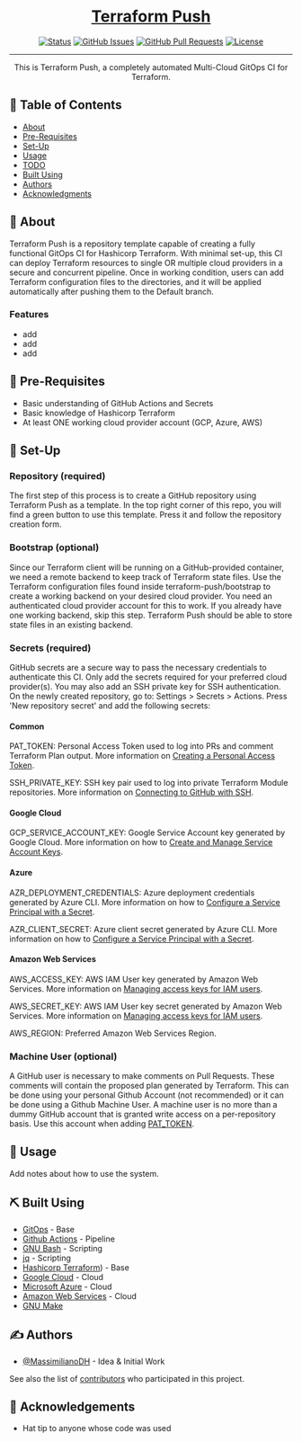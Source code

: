 <p align="center">
  <a href="" rel="noopener">
</p>

<h1 align="center">Terraform Push</h1>

<div align="center">

  [![Status](https://img.shields.io/badge/status-active-success.svg)]() 
  [![GitHub Issues](https://img.shields.io/github/issues/MassimilianoDH/terraform-push.svg)](https://github.com/MassimilianoDH/terraform-push/issues)
  [![GitHub Pull Requests](https://img.shields.io/github/issues-pr/MassimilianoDH/terraform-push.svg)](https://github.com/MassimilianoDH/terraform-push/issues)
  [![License](https://img.shields.io/badge/license-MIT-blue.svg)](/LICENSE)

</div>

---

<p align="center"> This is Terraform Push, a completely automated Multi-Cloud GitOps CI for Terraform.
    <br> 
</p>

## 📝 Table of Contents
- [About](#about)
- [Pre-Requisites](#prerequisites)
- [Set-Up](#setup)
- [Usage](#usage)
- [TODO](../master/TODO.md)
- [Built Using](#built_using)
- [Authors](#authors)
- [Acknowledgments](#acknowledgement)

## 🧐 About <a name = "about"></a>
Terraform Push is a repository template capable of creating a fully functional GitOps CI for Hashicorp Terraform. With minimal set-up, this CI can deploy Terraform resources to single OR multiple cloud providers in a secure and concurrent pipeline. Once in working condition, users can add Terraform configuration files to the directories, and it will be applied automatically after pushing them to the Default branch.

### Features <a name = "features"></a>

- add
- add
- add

## 🏁 Pre-Requisites <a name = "prerequisites"></a>

- Basic understanding of GitHub Actions and Secrets
- Basic knowledge of Hashicorp Terraform
- At least ONE working cloud provider account (GCP, Azure, AWS)

## 🚀 Set-Up <a name = "setup"></a>
### Repository (required) <a name = "repository"></a>
The first step of this process is to create a GitHub repository using Terraform Push as a template. In the top right corner of this repo, you will find a green button to use this template. Press it and follow the repository creation form.

### Bootstrap (optional) <a name = "bootstrap"></a>
Since our Terraform client will be running on a GitHub-provided container, we need a remote backend to keep track of Terraform state files. Use the Terraform configuration files found inside terraform-push/bootstrap to create a working backend on your desired cloud provider. You need an authenticated cloud provider account for this to work. If you already have one working backend, skip this step. Terraform Push should be able to store state files in an existing backend.

### Secrets (required) <a name = "secrets"></a>
GitHub secrets are a secure way to pass the necessary credentials to authenticate this CI. Only add the secrets required for your preferred cloud provider(s). You may also add an SSH private key for SSH authentication. On the newly created repository, go to: Settings > Secrets > Actions. Press 'New repository secret' and add the following secrets:

#### Common
PAT_TOKEN: Personal Access Token used to log into PRs and comment Terraform Plan output. More information on [Creating a Personal Access Token](https://docs.github.com/en/authentication/keeping-your-account-and-data-secure/creating-a-personal-access-token).

SSH_PRIVATE_KEY: SSH key pair used to log into private Terraform Module repositories. More information on [Connecting to GitHub with SSH](https://docs.github.com/en/authentication/connecting-to-github-with-ssh).

#### Google Cloud
GCP_SERVICE_ACCOUNT_KEY: Google Service Account key generated by Google Cloud. More information on how to [Create and Manage Service Account Keys](https://cloud.google.com/iam/docs/creating-managing-service-account-keys).

#### Azure
AZR_DEPLOYMENT_CREDENTIALS: Azure deployment credentials generated by Azure CLI. More information on how to [Configure a Service Principal with a Secret](https://github.com/Azure/login#configure-a-service-principal-with-a-secret).

AZR_CLIENT_SECRET: Azure client secret generated by Azure CLI. More information on how to [Configure a Service Principal with a Secret](https://github.com/Azure/login#configure-a-service-principal-with-a-secret).

#### Amazon Web Services
AWS_ACCESS_KEY: AWS IAM User key generated by Amazon Web Services. More information on [Managing access keys for IAM users](https://docs.aws.amazon.com/IAM/latest/UserGuide/id_credentials_access-keys.html).

AWS_SECRET_KEY: AWS IAM User key secret generated by Amazon Web Services. More information on [Managing access keys for IAM users](https://docs.aws.amazon.com/IAM/latest/UserGuide/id_credentials_access-keys.html).

AWS_REGION: Preferred Amazon Web Services Region.

### Machine User (optional) <a name = "machineuser"></a>
A GitHub user is necessary to make comments on Pull Requests. These comments will contain the proposed plan generated by Terraform. This can be done using your personal Github Account (not recommended) or it can be done using a Github Machine User. A machine user is no more than a dummy GitHub account that is granted write access on a per-repository basis. Use this account when adding [PAT_TOKEN](###secrets).

## 🎈 Usage <a name="usage"></a>
Add notes about how to use the system.

## ⛏️ Built Using <a name = "built_using"></a>
- [GitOps](https://about.gitlab.com/topics/gitops/) - Base
- [Github Actions](https://github.com/features/actions/) - Pipeline
- [GNU Bash](https://www.gnu.org/software/bash/) - Scripting
- [jq](https://stedolan.github.io/jq/) - Scripting
- [Hashicorp Terraform](https://www.terraform.io/)) - Base
- [Google Cloud](https://cloud.google.com/) - Cloud
- [Microsoft Azure](https://azure.microsoft.com/en-us/) - Cloud
- [Amazon Web Services](https://aws.amazon.com/) - Cloud
- [GNU Make](https://www.gnu.org/software/make/manual/make.html)

## ✍️ Authors <a name = "authors"></a>
- [@MassimilianoDH](https://github.com/MassimilianoDH) - Idea & Initial Work

See also the list of [contributors](https://github.com/MassimilianoDH/terraform-push/contributors) who participated in this project.

## 🎉 Acknowledgements <a name = "acknowledgement"></a>
- Hat tip to anyone whose code was used
